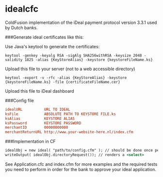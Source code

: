 idealcfc
========

ColdFusion implementation of the iDeal payment protocol version 3.3.1 used by Dutch banks.

###Generate ideal certificates like this:

Use Java's keytool to generate the certificates:

```shell
keytool -genkey -keyalg RSA -sigAlg SHA256withRSA -keysize 2048 -validity 1825 -alias {KeyStoreAlias} -keystore {keystoreFileName.ks}
```

Upload this file to your server (not to a web accessible directory)

```shell
keytool -export -v -rfc -alias {KeyStoreAlias} -keystore {keystoreFileName.ks} -file {certificateFileName.cer}
```

Upload this file to iDeal dashboard

###Config file

```ini
idealURL          URL TO IDEAL
ksFile            ABSOLUTE PATH TO KEYSTORE FILE.ks
ksAlias           KEYSTORE ALIAS
ksPassword        KEYSTORE PASSWORD
merchantID        00000000000
merchantReturnURL http://www.your-website-here.nl/index.cfm
```

###Implementation in CF

```cfml
idealObj = new ideal( "path/to/config.cfm" ); // should be done once per application
writeOutput( idealObj.directoryRequest()); // renders a <select>
```

See Application.cfc and index.cfm for more examples and the required tests you need to perform in order for the bank to approve your ideal application.